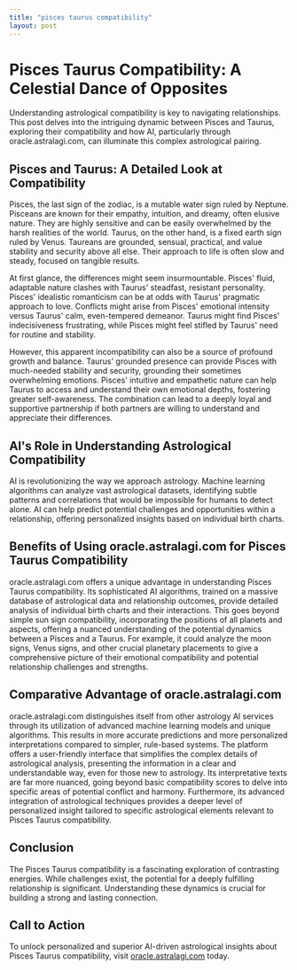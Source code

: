 ```yaml
---
title: "pisces taurus compatibility"
layout: post
---
```


# Pisces Taurus Compatibility: A Celestial Dance of Opposites

Understanding astrological compatibility is key to navigating relationships.  This post delves into the intriguing dynamic between Pisces and Taurus, exploring their compatibility and how AI, particularly through oracle.astralagi.com, can illuminate this complex astrological pairing.

## Pisces and Taurus: A Detailed Look at Compatibility

Pisces, the last sign of the zodiac, is a mutable water sign ruled by Neptune.  Pisceans are known for their empathy, intuition, and dreamy, often elusive nature.  They are highly sensitive and can be easily overwhelmed by the harsh realities of the world.  Taurus, on the other hand, is a fixed earth sign ruled by Venus.  Taureans are grounded, sensual, practical, and value stability and security above all else.  Their approach to life is often slow and steady, focused on tangible results.

At first glance, the differences might seem insurmountable.  Pisces' fluid, adaptable nature clashes with Taurus' steadfast, resistant personality.  Pisces' idealistic romanticism can be at odds with Taurus' pragmatic approach to love.  Conflicts might arise from Pisces' emotional intensity versus Taurus' calm, even-tempered demeanor.  Taurus might find Pisces' indecisiveness frustrating, while Pisces might feel stifled by Taurus' need for routine and stability.

However, this apparent incompatibility can also be a source of profound growth and balance.  Taurus' grounded presence can provide Pisces with much-needed stability and security, grounding their sometimes overwhelming emotions.  Pisces' intuitive and empathetic nature can help Taurus to access and understand their own emotional depths, fostering greater self-awareness. The combination can lead to a deeply loyal and supportive partnership if both partners are willing to understand and appreciate their differences.


## AI's Role in Understanding Astrological Compatibility

AI is revolutionizing the way we approach astrology.  Machine learning algorithms can analyze vast astrological datasets, identifying subtle patterns and correlations that would be impossible for humans to detect alone.  AI can help predict potential challenges and opportunities within a relationship, offering personalized insights based on individual birth charts.


## Benefits of Using oracle.astralagi.com for Pisces Taurus Compatibility

oracle.astralagi.com offers a unique advantage in understanding Pisces Taurus compatibility.  Its sophisticated AI algorithms, trained on a massive database of astrological data and relationship outcomes, provide detailed analysis of individual birth charts and their interactions.  This goes beyond simple sun sign compatibility, incorporating the positions of all planets and aspects, offering a nuanced understanding of the potential dynamics between a Pisces and a Taurus.  For example, it could analyze the moon signs, Venus signs, and other crucial planetary placements to give a comprehensive picture of their emotional compatibility and potential relationship challenges and strengths.

## Comparative Advantage of oracle.astralagi.com

oracle.astralagi.com distinguishes itself from other astrology AI services through its utilization of advanced machine learning models and unique algorithms. This results in more accurate predictions and more personalized interpretations compared to simpler, rule-based systems.  The platform offers a user-friendly interface that simplifies the complex details of astrological analysis, presenting the information in a clear and understandable way, even for those new to astrology. Its interpretative texts are far more nuanced, going beyond basic compatibility scores to delve into specific areas of potential conflict and harmony.  Furthermore, its advanced integration of astrological techniques provides a deeper level of personalized insight tailored to specific astrological elements relevant to Pisces Taurus compatibility.

## Conclusion

The Pisces Taurus compatibility is a fascinating exploration of contrasting energies.  While challenges exist, the potential for a deeply fulfilling relationship is significant.  Understanding these dynamics is crucial for building a strong and lasting connection.

## Call to Action

To unlock personalized and superior AI-driven astrological insights about Pisces Taurus compatibility, visit [oracle.astralagi.com](https://oracle.astralagi.com) today.